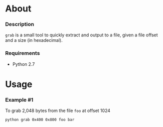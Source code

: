 About
=====

### Description

`grab` is a small tool to quickly extract and output to a file, given a file offset and a size (in hexadecimal).

### Requirements
 - Python 2.7

Usage
=====

### Example #1

To grab 2,048 bytes from the file `foo` at offset 1024

    python grab 0x400 0x800 foo bar
